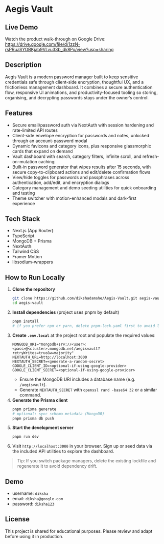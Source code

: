 # Aegis Vault

## Live Demo

Watch the product walk-through on Google Drive: https://drive.google.com/file/d/1zzN-rsPRuaSYOBKjab9VLvu33b_dk8Px/view?usp=sharing

## Description

Aegis Vault is a modern password manager built to keep sensitive credentials safe through client-side encryption, thoughtful UX, and a frictionless management dashboard. It combines a secure authentication flow, responsive UI animations, and productivity-focused tooling so storing, organising, and decrypting passwords stays under the owner’s control.

## Features

- Secure email/password auth via NextAuth with session hardening and rate-limited API routes
- Client-side envelope encryption for passwords and notes, unlocked through an account-password modal
- Dynamic favicons and category icons, plus responsive glassmorphic cards that expand on demand
- Vault dashboard with search, category filters, infinite scroll, and refresh-on-mutation caching
- Built-in password generator that wipes results after 15 seconds, with secure copy-to-clipboard actions and edit/delete confirmation flows
- View/hide toggles for passwords and passphrases across authentication, add/edit, and encryption dialogs
- Category management and demo seeding utilities for quick onboarding and testing
- Theme switcher with motion-enhanced modals and dark-first experience

## Tech Stack

- Next.js (App Router)
- TypeScript
- MongoDB + Prisma
- NextAuth
- Tailwind CSS
- Framer Motion
- libsodium-wrappers

## How to Run Locally

1. **Clone the repository**
	```bash
	git clone https://github.com/dikshadamahe/Aegis-Vault.git aegis-vault
	cd aegis-vault
	```
2. **Install dependencies** (project uses pnpm by default)
	```bash
	pnpm install
	# if you prefer npm or yarn, delete pnpm-lock.yaml first to avoid lockfile conflicts
	```
3. **Create `.env.local`** at the project root and populate the required values:
	```env
	MONGODB_URI="mongodb+srv://<user>:<pass>@<cluster>.mongodb.net/aegisvault?retryWrites=true&w=majority"
	NEXTAUTH_URL=http://localhost:3000
	NEXTAUTH_SECRET=<generate-a-random-secret>
	GOOGLE_CLIENT_ID=<optional-if-using-google-provider>
	GOOGLE_CLIENT_SECRET=<optional-if-using-google-provider>
	```
	- Ensure the MongoDB URI includes a database name (e.g. `/aegisvault`).
	- Generate `NEXTAUTH_SECRET` with `openssl rand -base64 32` or a similar command.
4. **Generate the Prisma client**
	```bash
	pnpm prisma generate
	# optional: sync schema metadata (MongoDB)
	pnpm prisma db push
	```
5. **Start the development server**
	```bash
	pnpm run dev
	```
6. Visit `http://localhost:3000` in your browser. Sign up or seed data via the included API utilities to explore the dashboard.

> Tip: If you switch package managers, delete the existing lockfile and regenerate it to avoid dependency drift.

## Demo

- username: `diksha`
- email: `diksha@google.com`
- password: `diksha123`

## License

This project is shared for educational purposes. Please review and adapt before using it in production.
